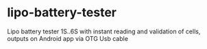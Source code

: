 # lipo-battery-tester
Lipo battery tester 1S..6S  with instant reading and validation of cells, outputs on Android app via OTG Usb cable
